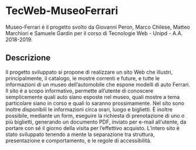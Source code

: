 # TecWeb-MuseoFerrari
Museo-Ferrari è il progetto svolto da Giovanni Peron, Marco Chilese, Matteo Marchiori e Samuele Gardin per il corso di Tecnologie Web - Unipd - A.A. 2018-2019.

## Descrizione 
Il progetto sviluppato si propone di realizzare un sito Web che illustri, principalmente, il catalogo, le mostre correnti e future, e tutte le informazioni di un museo dell’automobile che espone modelli di auto Ferrari. Il sito è a scopo informativo, permette all’utente di conoscere semplicemente quali auto siano esposte nel museo, quali mostre a tema particolare siano in corso e quali lo saranno prossimamente. Nel sito sono inoltre disponibili le informazioni circa orari, luogo e biglietti. È inoltre possibile, mediante un form, eseguire la richiesta di prenotazione di uno o più biglietti, generando un documento PDF, inviato per e-mail all’utente, da portare con sé il giorno della visita per l’effettivo acquisto. L’intero sito è stato sviluppato tenendo a mente la separazione tra struttura, presentazione e comportamento, e le regole di accessibilità.